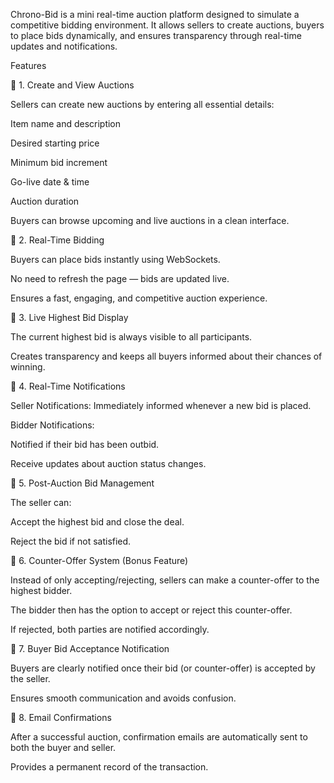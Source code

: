 Chrono-Bid is a mini real-time auction platform designed to simulate a competitive bidding environment. It allows sellers to create auctions, buyers to place bids dynamically, and ensures transparency through real-time updates and notifications.

Features

🔹 1. Create and View Auctions

Sellers can create new auctions by entering all essential details:

Item name and description

Desired starting price

Minimum bid increment

Go-live date & time

Auction duration

Buyers can browse upcoming and live auctions in a clean interface.

🔹 2. Real-Time Bidding

Buyers can place bids instantly using WebSockets.

No need to refresh the page — bids are updated live.

Ensures a fast, engaging, and competitive auction experience.

🔹 3. Live Highest Bid Display

The current highest bid is always visible to all participants.

Creates transparency and keeps all buyers informed about their chances of winning.

🔹 4. Real-Time Notifications

Seller Notifications: Immediately informed whenever a new bid is placed.

Bidder Notifications:

Notified if their bid has been outbid.

Receive updates about auction status changes.

🔹 5. Post-Auction Bid Management

The seller can:

Accept the highest bid and close the deal.

Reject the bid if not satisfied.

🔹 6. Counter-Offer System (Bonus Feature)

Instead of only accepting/rejecting, sellers can make a counter-offer to the highest bidder.

The bidder then has the option to accept or reject this counter-offer.

If rejected, both parties are notified accordingly.

🔹 7. Buyer Bid Acceptance Notification

Buyers are clearly notified once their bid (or counter-offer) is accepted by the seller.

Ensures smooth communication and avoids confusion.

🔹 8. Email Confirmations

After a successful auction, confirmation emails are automatically sent to both the buyer and seller.

Provides a permanent record of the transaction.

